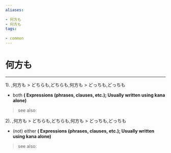```yaml
---
aliases:
    
- 何方も
- 何方も
tags:
    
- common
---
```


# 何方も
---
1).
,何方も > どちらも,どちらも,何方も > どっちも,どっちも

- both
**( Expressions (phrases, clauses, etc.); Usually written using kana alone)**
> see also: 
            
2).
,何方も > どちらも,どちらも,何方も > どっちも,どっちも

- (not) either
**( Expressions (phrases, clauses, etc.); Usually written using kana alone)**
> see also: 
            